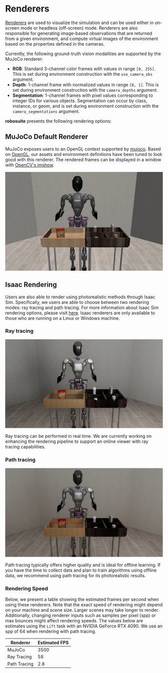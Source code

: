# Renderers

[Renderers](../source/robosuite.renderers) are used to visualize the simulation and can be used either in on-screen mode or headless (off-screen) mode. Renderers are also responsible for generating image-based observations that are returned from a given environment, and compute virtual images of the environment based on the properties defined in the cameras.

Currently, the following ground-truth vision modalities are supported by the MuJoCo renderer:

- **RGB**: Standard 3-channel color frames with values in range `[0, 255]`. This is set during environment construction with the `use_camera_obs` argument.
- **Depth**: 1-channel frame with normalized values in range `[0, 1]`. This is set during environment construction with the `camera_depths` argument.
- **Segmentation**: 1-channel frames with pixel values corresponding to integer IDs for various objects. Segmentation can
    occur by class, instance, or geom, and is set during environment construction with the `camera_segmentations` argument.

**robosuite** presents the following rendering options:

<!-- ![Comparison of renderer options](../images/renderers/renderers.png "Comparison of renderer options") -->

## MuJoCo Default Renderer

MuJoCo exposes users to an OpenGL context supported by [mujoco](https://mujoco.readthedocs.io/en/latest/python.html#rendering). Based on [OpenGL](https://www.opengl.org/), our assets and environment definitions have been tuned to look good with this renderer. The rendered frames can be displayed in a window with [OpenCV's imshow](https://pythonexamples.org/python-opencv-imshow/).

![MuJoCo rendering](../images/gr1_cereal_mujoco.png "MuJoCo Default Renderer")

## Isaac Rendering

Users are also able to render using photorealistic methods through Isaac Sim. Specifically, we users are able to choose between two rendering modes: ray tracing and path tracing. For more information about Isaac Sim rendering options, please visit [here](https://docs.omniverse.nvidia.com/materials-and-rendering/latest/rtx-renderer.html). Isaac renderers are only available to those who are running on a Linux or Windows machine.

### Ray tracing
![Ray tracing](../images/gr1_cereal_ray_tracing.png "Ray tracing")

Ray tracing can be performed in real time. We are currently working on enhancing the rendering pipeline to support an online viewer with ray tracing capabilities.

### Path tracing
![Path tracing](../images/gr1_cereal_path_tracing.png "Path tracing")

Path tracing typically offers higher quality and is ideal for offline learning. If you have the time to collect data and plan to train algorithms using offline data, we recommend using path tracing for its photorealistic results.

### Rendering Speed

Below, we present a table showing the estimated frames per second when using these renderers. Note that the exact speed of rendering might depend on your machine and scene size. Larger scenes may take longer to render. Additionally, changing renderer inputs such as samples per pixel (spp) or max bounces might affect rendering speeds. The values below are estimates using the `Lift` task with an NVIDIA GeForce RTX 4090. We use an spp of 64 when rendering with path tracing.

| Renderer       | Estimated FPS |
|----------------|---------------|
| MuJoCo         | 3500          |
| Ray Tracing    | 58            |
| Path Tracing   | 2.8           |
